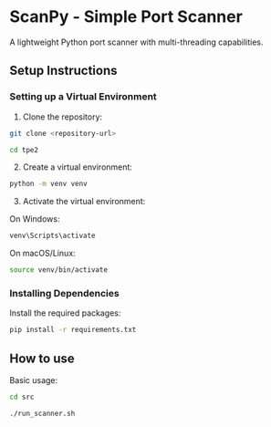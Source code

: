 # ScanPy - Simple Port Scanner

A lightweight Python port scanner with multi-threading capabilities.

## Setup Instructions

### Setting up a Virtual Environment

1. Clone the repository:
```bash
git clone <repository-url>

cd tpe2
```

2. Create a virtual environment:
```bash
python -m venv venv
```

3. Activate the virtual environment:

On Windows:
```bash
venv\Scripts\activate
```

On macOS/Linux:
```bash
source venv/bin/activate
```

### Installing Dependencies

Install the required packages:
```bash
pip install -r requirements.txt
```

## How to use

Basic usage:
```bash
cd src 

./run_scanner.sh
```
